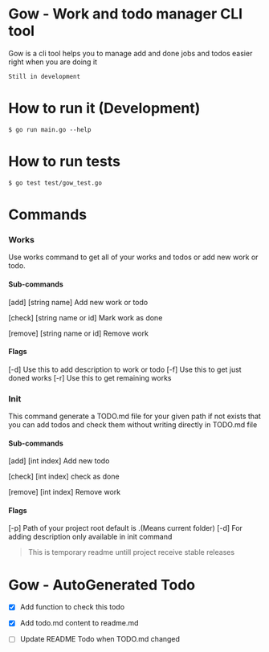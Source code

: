 # Gow - Work and todo manager CLI tool

Gow is a cli tool helps you to manage add and done jobs and todos easier right when you are doing it

`Still in development`

# How to run it (Development)
```
$ go run main.go --help
```

# How to run tests
```
$ go test test/gow_test.go
```

# Commands

### Works

Use works command to get all of your works and todos or add new work or todo.

#### Sub-commands
[add] [string name] Add new work or todo

[check] [string name or id] Mark work as done

[remove] [string name or id] Remove work

#### Flags

[-d] Use this to add description to work or todo
[-f] Use this to get just doned works
[-r] Use this to get remaining works

### Init

This command generate a TODO.md file for your given path if not exists that you can add todos and check them without writing directly in TODO.md file

#### Sub-commands

[add] [int index] Add new todo

[check] [int index] check as done

[remove] [int index] Remove work

#### Flags

[-p] Path of your project root default is .(Means current folder)
[-d] For adding description only available in init command

> This is temporary readme untill project receive stable releases

# Gow - AutoGenerated Todo 


- [x] Add function to check this todo
- [x] Add todo.md content to readme.md

- [ ] Update README Todo when TODO.md changed